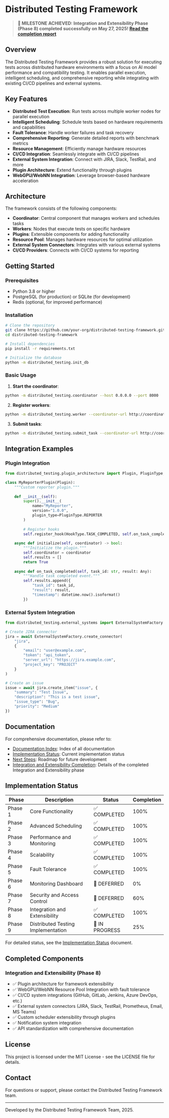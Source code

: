 # Distributed Testing Framework

> **🎉 MILESTONE ACHIEVED: Integration and Extensibility Phase (Phase 8) completed successfully on May 27, 2025! [Read the completion report](docs/INTEGRATION_EXTENSIBILITY_COMPLETION.md)**

## Overview

The Distributed Testing Framework provides a robust solution for executing tests across distributed hardware environments with a focus on AI model performance and compatibility testing. It enables parallel execution, intelligent scheduling, and comprehensive reporting while integrating with existing CI/CD pipelines and external systems.

## Key Features

- **Distributed Test Execution**: Run tests across multiple worker nodes for parallel execution
- **Intelligent Scheduling**: Schedule tests based on hardware requirements and capabilities
- **Fault Tolerance**: Handle worker failures and task recovery
- **Comprehensive Reporting**: Generate detailed reports with benchmark metrics
- **Resource Management**: Efficiently manage hardware resources
- **CI/CD Integration**: Seamlessly integrate with CI/CD pipelines
- **External System Integration**: Connect with JIRA, Slack, TestRail, and more
- **Plugin Architecture**: Extend functionality through plugins
- **WebGPU/WebNN Integration**: Leverage browser-based hardware acceleration

## Architecture

The framework consists of the following components:

- **Coordinator**: Central component that manages workers and schedules tasks
- **Workers**: Nodes that execute tests on specific hardware
- **Plugins**: Extensible components for adding functionality
- **Resource Pool**: Manages hardware resources for optimal utilization
- **External System Connectors**: Integrates with various external systems
- **CI/CD Providers**: Connects with CI/CD systems for reporting

## Getting Started

### Prerequisites

- Python 3.8 or higher
- PostgreSQL (for production) or SQLite (for development)
- Redis (optional, for improved performance)

### Installation

```bash
# Clone the repository
git clone https://github.com/your-org/distributed-testing-framework.git
cd distributed-testing-framework

# Install dependencies
pip install -r requirements.txt

# Initialize the database
python -m distributed_testing.init_db
```

### Basic Usage

1. **Start the coordinator**:

```bash
python -m distributed_testing.coordinator --host 0.0.0.0 --port 8000
```

2. **Register workers**:

```bash
python -m distributed_testing.worker --coordinator-url http://coordinator:8000 --hardware-config hardware.json
```

3. **Submit tasks**:

```bash
python -m distributed_testing.submit_task --coordinator-url http://coordinator:8000 --task-file task.json
```

## Integration Examples

### Plugin Integration

```python
from distributed_testing.plugin_architecture import Plugin, PluginType, HookType

class MyReporterPlugin(Plugin):
    """Custom reporter plugin."""
    
    def __init__(self):
        super().__init__(
            name="MyReporter",
            version="1.0.0",
            plugin_type=PluginType.REPORTER
        )
        
        # Register hooks
        self.register_hook(HookType.TASK_COMPLETED, self.on_task_completed)
        
    async def initialize(self, coordinator) -> bool:
        """Initialize the plugin."""
        self.coordinator = coordinator
        self.results = []
        return True
        
    async def on_task_completed(self, task_id: str, result: Any):
        """Handle task completed event."""
        self.results.append({
            "task_id": task_id,
            "result": result,
            "timestamp": datetime.now().isoformat()
        })
```

### External System Integration

```python
from distributed_testing.external_systems import ExternalSystemFactory

# Create JIRA connector
jira = await ExternalSystemFactory.create_connector(
    "jira", 
    {
        "email": "user@example.com",
        "token": "api_token",
        "server_url": "https://jira.example.com",
        "project_key": "PROJECT"
    }
)

# Create an issue
issue = await jira.create_item("issue", {
    "summary": "Test Issue",
    "description": "This is a test issue",
    "issue_type": "Bug",
    "priority": "Medium"
})
```

## Documentation

For comprehensive documentation, please refer to:

- [Documentation Index](docs/DOCUMENTATION_INDEX.md): Index of all documentation
- [Implementation Status](docs/IMPLEMENTATION_STATUS.md): Current implementation status
- [Next Steps](../NEXT_STEPS.md): Roadmap for future development
- [Integration and Extensibility Completion](docs/INTEGRATION_EXTENSIBILITY_COMPLETION.md): Details of the completed Integration and Extensibility phase

## Implementation Status

| Phase | Description | Status | Completion |
|-------|-------------|--------|------------|
| Phase 1 | Core Functionality | ✅ COMPLETED | 100% |
| Phase 2 | Advanced Scheduling | ✅ COMPLETED | 100% |
| Phase 3 | Performance and Monitoring | ✅ COMPLETED | 100% |
| Phase 4 | Scalability | ✅ COMPLETED | 100% |
| Phase 5 | Fault Tolerance | ✅ COMPLETED | 100% |
| Phase 6 | Monitoring Dashboard | 🔲 DEFERRED | 0% |
| Phase 7 | Security and Access Control | 🔲 DEFERRED | 60% |
| Phase 8 | Integration and Extensibility | ✅ COMPLETED | 100% |
| Phase 9 | Distributed Testing Implementation | 🔄 IN PROGRESS | 25% |

For detailed status, see the [Implementation Status](docs/IMPLEMENTATION_STATUS.md) document.

## Completed Components

### Integration and Extensibility (Phase 8)

- ✅ Plugin architecture for framework extensibility
- ✅ WebGPU/WebNN Resource Pool Integration with fault tolerance
- ✅ CI/CD system integrations (GitHub, GitLab, Jenkins, Azure DevOps, etc.)
- ✅ External system connectors (JIRA, Slack, TestRail, Prometheus, Email, MS Teams)
- ✅ Custom scheduler extensibility through plugins
- ✅ Notification system integration
- ✅ API standardization with comprehensive documentation

## License

This project is licensed under the MIT License - see the LICENSE file for details.

## Contact

For questions or support, please contact the Distributed Testing Framework team.

---

Developed by the Distributed Testing Framework Team, 2025.